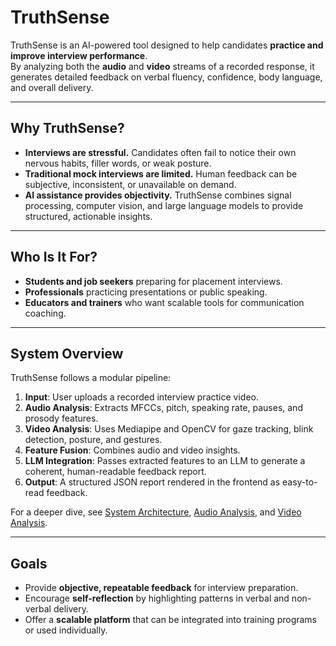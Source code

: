 # TruthSense

TruthSense is an AI-powered tool designed to help candidates **practice and improve interview performance**.  
By analyzing both the **audio** and **video** streams of a recorded response, it generates detailed feedback on verbal fluency, confidence, body language, and overall delivery.

---

## Why TruthSense?

- **Interviews are stressful.** Candidates often fail to notice their own nervous habits, filler words, or weak posture.  
- **Traditional mock interviews are limited.** Human feedback can be subjective, inconsistent, or unavailable on demand.  
- **AI assistance provides objectivity.** TruthSense combines signal processing, computer vision, and large language models to provide structured, actionable insights.

---

## Who Is It For?

- **Students and job seekers** preparing for placement interviews.  
- **Professionals** practicing presentations or public speaking.  
- **Educators and trainers** who want scalable tools for communication coaching.

---

## System Overview

TruthSense follows a modular pipeline:

1. **Input**: User uploads a recorded interview practice video.  
2. **Audio Analysis**: Extracts MFCCs, pitch, speaking rate, pauses, and prosody features.  
3. **Video Analysis**: Uses Mediapipe and OpenCV for gaze tracking, blink detection, posture, and gestures.  
4. **Feature Fusion**: Combines audio and video insights.  
5. **LLM Integration**: Passes extracted features to an LLM to generate a coherent, human-readable feedback report.  
6. **Output**: A structured JSON report rendered in the frontend as easy-to-read feedback.

For a deeper dive, see [System Architecture](architecture.md), [Audio Analysis](audio/overview.md), and [Video Analysis](video/overview.md).

---

## Goals

- Provide **objective, repeatable feedback** for interview preparation.  
- Encourage **self-reflection** by highlighting patterns in verbal and non-verbal delivery.  
- Offer a **scalable platform** that can be integrated into training programs or used individually.